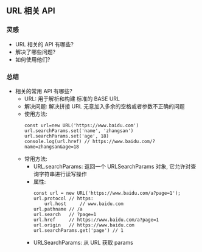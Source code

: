 ## URL 相关 API

### 灵感

- URL 相关的 API 有哪些?
- 解决了哪些问题?
- 如何使用他们?

### 总结

- 相关的常用 API 有哪些?
  - URL: 用于解析和构建 标准的 BASE URL
  - 解决问题: 解决拼接 URL 无意加入多余的空格或者参数不正确的问题
  - 使用方法:
    ```
    const url=new URL('https://www.baidu.com')
    url.searchParams.set('name', 'zhangsan')
    url.searchParams.set('age', 18)
    console.log(url.href) // https://www.baidu.com/?name=zhangsan&age=18
    ```
  + 常用方法:
    - URL.searchParams: 返回一个 URLSearchParams 对象, 它允许对查询字符串进行读写操作
    - 属性:
      ```
      const url = new URL('https://www.baidu.com/a?page=1');
      url.protocol // https:
          url.host     // www.baidu.com
      url.pathname // /a
      url.search   // ?page=1
      url.href     // https://www.baidu.com/a?page=1
      url.origin   // https://www.baidu.com
      url.searchParams.get('page') // 1
      ```
    - URLSearchParams: 从 URL 获取 params
